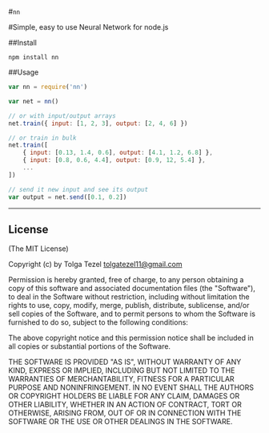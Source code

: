 #`nn`

#Simple, easy to use Neural Network for node.js

##Install
```
npm install nn
```

##Usage
```javascript
var nn = require('nn')

var net = nn()

// or with input/output arrays
net.train({ input: [1, 2, 3], output: [2, 4, 6] })

// or train in bulk
net.train([
    { input: [0.13, 1.4, 0.6], output: [4.1, 1.2, 6.8] },
    { input: [0.8, 0.6, 4.4], output: [0.9, 12, 5.4] },
    ...
])

// send it new input and see its output
var output = net.send([0.1, 0.2])
```

-------

## License 

(The MIT License)

Copyright (c) by Tolga Tezel <tolgatezel11@gmail.com>

Permission is hereby granted, free of charge, to any person obtaining a copy
of this software and associated documentation files (the "Software"), to deal
in the Software without restriction, including without limitation the rights
to use, copy, modify, merge, publish, distribute, sublicense, and/or sell
copies of the Software, and to permit persons to whom the Software is
furnished to do so, subject to the following conditions:

The above copyright notice and this permission notice shall be included in
all copies or substantial portions of the Software.

THE SOFTWARE IS PROVIDED "AS IS", WITHOUT WARRANTY OF ANY KIND, EXPRESS OR
IMPLIED, INCLUDING BUT NOT LIMITED TO THE WARRANTIES OF MERCHANTABILITY,
FITNESS FOR A PARTICULAR PURPOSE AND NONINFRINGEMENT. IN NO EVENT SHALL THE
AUTHORS OR COPYRIGHT HOLDERS BE LIABLE FOR ANY CLAIM, DAMAGES OR OTHER
LIABILITY, WHETHER IN AN ACTION OF CONTRACT, TORT OR OTHERWISE, ARISING FROM,
OUT OF OR IN CONNECTION WITH THE SOFTWARE OR THE USE OR OTHER DEALINGS IN
THE SOFTWARE.

